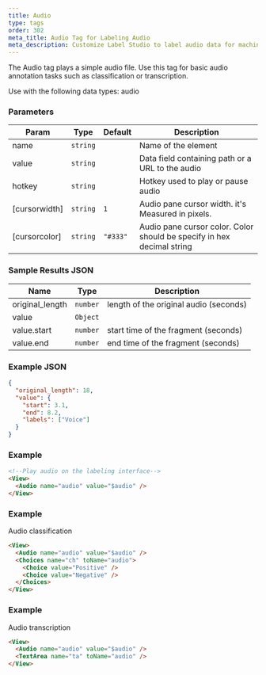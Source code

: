 ```yaml
---
title: Audio
type: tags
order: 302
meta_title: Audio Tag for Labeling Audio
meta_description: Customize Label Studio to label audio data for machine learning and data science projects.
---
```


The Audio tag plays a simple audio file. Use this tag for basic audio annotation tasks such as classification or transcription.

Use with the following data types: audio

### Parameters

| Param | Type | Default | Description |
| --- | --- | --- | --- |
| name | <code>string</code> |  | Name of the element |
| value | <code>string</code> |  | Data field containing path or a URL to the audio |
| hotkey | <code>string</code> |  | Hotkey used to play or pause audio |
| [cursorwidth] | <code>string</code> | <code>1</code> | Audio pane cursor width. it's Measured in pixels. |
| [cursorcolor] | <code>string</code> | <code>&quot;#333&quot;</code> | Audio pane cursor color. Color should be specify in hex decimal string |

### Sample Results JSON

| Name | Type | Description |
| --- | --- | --- |
| original_length | <code>number</code> | length of the original audio (seconds) |
| value | <code>Object</code> |  |
| value.start | <code>number</code> | start time of the fragment (seconds) |
| value.end | <code>number</code> | end time of the fragment (seconds) |

### Example JSON
```json
{
  "original_length": 18,
  "value": {
    "start": 3.1,
    "end": 8.2,
    "labels": ["Voice"]
  }
}
```

### Example
```html
<!--Play audio on the labeling interface-->
<View>
  <Audio name="audio" value="$audio" />
</View>
```
### Example

Audio classification

```html
<View>
  <Audio name="audio" value="$audio" />
  <Choices name="ch" toName="audio">
    <Choice value="Positive" />
    <Choice value="Negative" />
  </Choices>
</View>
```
### Example

Audio transcription

```html
<View>
  <Audio name="audio" value="$audio" />
  <TextArea name="ta" toName="audio" />
</View>
```
